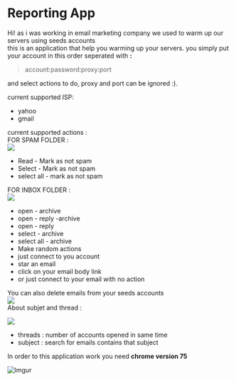 # Reporting App

Hi! as i was working in email marketing company we used to warm up our servers using seeds accounts  
this is an application that help you warming up your servers.
you simply put your account in this order seperated with **:**
> account:password:proxy:port

and select actions to do, proxy and port can be ignored :).

current supported ISP:
 - yahoo
 - gmail

current supported actions :  
FOR SPAM FOLDER :  
![](https://i.imgur.com/MQD2WCg.png)  

 - Read - Mark as not spam
 - Select - Mark as not spam
 - select all - mark as not spam

FOR INBOX FOLDER :  
![](https://i.imgur.com/2F8rkGu.png)  
 - open - archive
 - open - reply -archive
 - open - reply
 - select - archive
 - select all - archive
 - Make random actions
 - just connect to you account
 - star an email 
 - click on your email body link
 - or just connect to your email with no action

You can also delete emails from your seeds accounts  
![](https://i.imgur.com/wU6HMIM.png)  
About subjet and thread :

![](https://i.imgur.com/TUxNAoF.png)  
 - threads :  number of accounts opened in same time
 - subject : search for emails contains that subject 

In order to this application work you need **chrome version 75**

![Imgur](https://i.imgur.com/bzvSCRf.gif)
